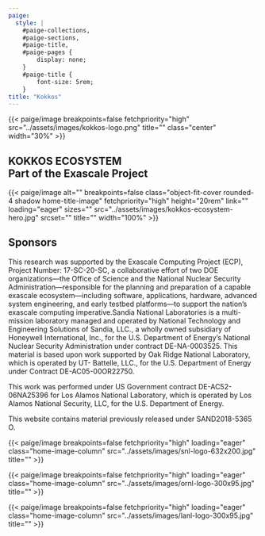 ```yaml
---
paige:
  style: |
    #paige-collections,
    #paige-sections,
    #paige-title,
    #paige-pages {
        display: none;
    }
    #paige-title {
        font-size: 5rem;
    }
title: "Kokkos"
---
```


{{< paige/image
    breakpoints=false
    fetchpriority="high"
    src="../assets/images/kokkos-logo.png"
    title=""
    class="center"
    width="30%" >}}

<div class="home-title-div">

<h2 class="home-title-text">KOKKOS ECOSYSTEM <br /> Part of the Exascale Project</h2>

{{< paige/image
    alt=""
    breakpoints=false
    class="object-fit-cover rounded-4 shadow home-title-image"
    fetchpriority="high"
    height="20rem"
    link=""
    loading="eager"
    sizes=""
    src="../assets/images/kokkos-ecosystem-hero.jpg"
    srcset=""
    title=""
    width="100%" >}}

</div>

## Sponsors

This research was supported by the Exascale Computing Project (ECP), Project Number: 17-SC-20-SC, a collaborative effort of two DOE organizations—the Office of Science and the National Nuclear Security Administration—responsible for the planning and preparation of a capable exascale ecosystem—including software, applications, hardware, advanced system engineering, and early testbed platforms—to support the nation’s exascale computing imperative.Sandia National Laboratories is a multi-mission laboratory managed and operated by National Technology and Engineering Solutions of Sandia, LLC., a wholly owned subsidiary of Honeywell International, Inc., for the U.S. Department of Energy’s National Nuclear Security Administration under contract DE-NA-0003525.
This material is based upon work supported by Oak Ridge National Laboratory, which is operated by UT- Battelle, LLC., for the U.S. Department of Energy under Contract DE-AC05-00OR22750.

This work was performed under US Government contract DE-AC52-06NA25396 for Los Alamos National Laboratory, which is operated by Los Alamos National Security, LLC, for the U.S. Department of Energy.

This website contains material previously released under SAND2018-5365 O.

{{< paige/image
    breakpoints=false
    fetchpriority="high"
    loading="eager"
    class="home-image-column"
    src="../assets/images/snl-logo-632x200.jpg"
    title="" >}}

{{< paige/image
    breakpoints=false
    fetchpriority="high"
    loading="eager"
    class="home-image-column"
    src="../assets/images/ornl-logo-300x95.jpg"
    title="" >}}

{{< paige/image
    breakpoints=false
    fetchpriority="high"
    loading="eager"
    class="home-image-column"
    src="../assets/images/lanl-logo-300x95.jpg"
    title="" >}}
